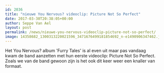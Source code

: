 ```yaml
---
id: 2036
title: "nieuwe You Nervous? videoclip: Picture Not So Perfect"
date: 2017-03-30T20:38:05+00:00
author: Seppe Van Ael
layout: post
permalink: /news/nieuwe-you-nervous-videoclip-picture-not-so-perfect/
image: 14358682_1300313220021596_3471676499181854692_n-e1490906347462.jpg
---
```

Het You Nervous? album 'Furry Tales' is al even uit maar pas vandaag kwam de band aanzetten met hun eerste videoclip: Picture Not So Perfect. Zoals we van de band gewoon zijn is het ook dit keer weer een knaller van formaat.

&nbsp;